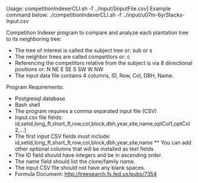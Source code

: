Usage: competitionIndexerCLI.sh -f ../input/[inputFile.csv] 
Example command below: 
./competitionIndexerCLI.sh -f ../input/u07m-6yrStacks-Input.csv 

Competition Indexer program to compare and analyze each plantation tree to its neighboring tree: 
* The tree of interest is called the subject tree or: sub or s 
* The neighbor trees are called competitors or: c
* Referencing the competitors relative from the subject is via 8 diirectional positions or: N NE E SE S SW W NW 
* The input data file contains 4 columns, ID, Row, Col, DBH, Name.  

Program Requirements: 
* Postgresql database
* Bash shell 
* The program requires a comma separated input file (CSV)
* Input.csv file fields: id,setid,long_ft,short_ft,row,col,block,dbh,year,site,name,optCol1,optCol2,...] 
* The first input CSV fields must include:  id,setid,long_ft,short_ft,row,col,block,dbh,year,site,name 
** You can add other optional columns that will be installed as text fields 
* The ID field should have integers and be in ascending order.
* The name field should  list the clone/family name. 
* The input CSV file should not have any blank spaces.
* Formula Document: http://treesearch.fs.fed.us/pubs/7354

